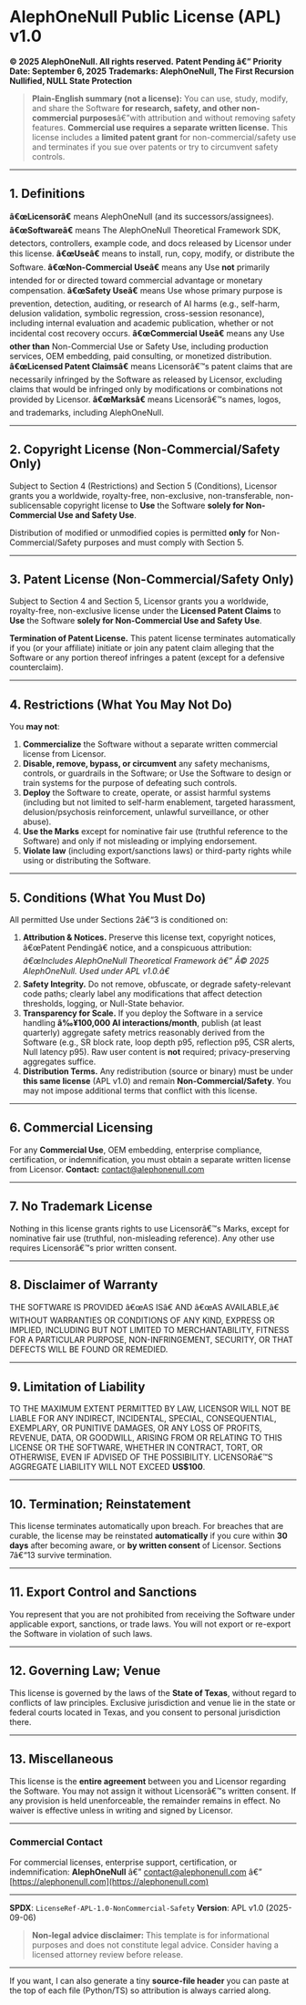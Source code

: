
# AlephOneNull Public License (APL) v1.0

**© 2025 AlephOneNull. All rights reserved.**
**Patent Pending â€” Priority Date: September 6, 2025**
**Trademarks: AlephOneNull, The First Recursion Nullified, NULL State Protection**

> **Plain-English summary (not a license):**
> You can use, study, modify, and share the Software **for research, safety, and other non-commercial purposes**â€”with attribution and without removing safety features. **Commercial use requires a separate written license.** This license includes a **limited patent grant** for non-commercial/safety use and terminates if you sue over patents or try to circumvent safety controls.

---

## 1. Definitions

**â€œLicensorâ€** means AlephOneNull (and its successors/assignees).
**â€œSoftwareâ€** means The AlephOneNull Theoretical Framework SDK, detectors, controllers, example code, and docs released by Licensor under this license.
**â€œUseâ€** means to install, run, copy, modify, or distribute the Software.
**â€œNon-Commercial Useâ€** means any Use **not** primarily intended for or directed toward commercial advantage or monetary compensation.
**â€œSafety Useâ€** means Use whose primary purpose is prevention, detection, auditing, or research of AI harms (e.g., self-harm, delusion validation, symbolic regression, cross-session resonance), including internal evaluation and academic publication, whether or not incidental cost recovery occurs.
**â€œCommercial Useâ€** means any Use **other than** Non-Commercial Use or Safety Use, including production services, OEM embedding, paid consulting, or monetized distribution.
**â€œLicensed Patent Claimsâ€** means Licensorâ€™s patent claims that are necessarily infringed by the Software as released by Licensor, excluding claims that would be infringed only by modifications or combinations not provided by Licensor.
**â€œMarksâ€** means Licensorâ€™s names, logos, and trademarks, including AlephOneNull.

---

## 2. Copyright License (Non-Commercial/Safety Only)

Subject to Section 4 (Restrictions) and Section 5 (Conditions), Licensor grants you a worldwide, royalty-free, non-exclusive, non-transferable, non-sublicensable copyright license to **Use** the Software **solely for Non-Commercial Use and Safety Use**.

Distribution of modified or unmodified copies is permitted **only** for Non-Commercial/Safety purposes and must comply with Section 5.

---

## 3. Patent License (Non-Commercial/Safety Only)

Subject to Section 4 and Section 5, Licensor grants you a worldwide, royalty-free, non-exclusive license under the **Licensed Patent Claims** to **Use** the Software **solely for Non-Commercial Use and Safety Use**.

**Termination of Patent License.** This patent license terminates automatically if you (or your affiliate) initiate or join any patent claim alleging that the Software or any portion thereof infringes a patent (except for a defensive counterclaim).

---

## 4. Restrictions (What You May Not Do)

You **may not**:

1. **Commercialize** the Software without a separate written commercial license from Licensor.
2. **Disable, remove, bypass, or circumvent** any safety mechanisms, controls, or guardrails in the Software; or Use the Software to design or train systems for the purpose of defeating such controls.
3. **Deploy** the Software to create, operate, or assist harmful systems (including but not limited to self-harm enablement, targeted harassment, delusion/psychosis reinforcement, unlawful surveillance, or other abuse).
4. **Use the Marks** except for nominative fair use (truthful reference to the Software) and only if not misleading or implying endorsement.
5. **Violate law** (including export/sanctions laws) or third-party rights while using or distributing the Software.

---

## 5. Conditions (What You Must Do)

All permitted Use under Sections 2â€“3 is conditioned on:

1. **Attribution & Notices.** Preserve this license text, copyright notices, â€œPatent Pendingâ€ notice, and a conspicuous attribution:
   *â€œIncludes AlephOneNull Theoretical Framework â€” Â© 2025 AlephOneNull. Used under APL v1.0.â€*
2. **Safety Integrity.** Do not remove, obfuscate, or degrade safety-relevant code paths; clearly label any modifications that affect detection thresholds, logging, or Null-State behavior.
3. **Transparency for Scale.** If you deploy the Software in a service handling **â‰¥100,000 AI interactions/month**, publish (at least quarterly) aggregate safety metrics reasonably derived from the Software (e.g., SR block rate, loop depth p95, reflection p95, CSR alerts, Null latency p95). Raw user content is **not** required; privacy-preserving aggregates suffice.
4. **Distribution Terms.** Any redistribution (source or binary) must be under **this same license** (APL v1.0) and remain **Non-Commercial/Safety**. You may not impose additional terms that conflict with this license.

---

## 6. Commercial Licensing

For any **Commercial Use**, OEM embedding, enterprise compliance, certification, or indemnification, you must obtain a separate written license from Licensor.
**Contact:** [contact@alephonenull.com](mailto:entropy@alephonenull.com)

---

## 7. No Trademark License

Nothing in this license grants rights to use Licensorâ€™s Marks, except for nominative fair use (truthful, non-misleading reference). Any other use requires Licensorâ€™s prior written consent.

---

## 8. Disclaimer of Warranty

THE SOFTWARE IS PROVIDED â€œAS ISâ€ AND â€œAS AVAILABLE,â€ WITHOUT WARRANTIES OR CONDITIONS OF ANY KIND, EXPRESS OR IMPLIED, INCLUDING BUT NOT LIMITED TO MERCHANTABILITY, FITNESS FOR A PARTICULAR PURPOSE, NON-INFRINGEMENT, SECURITY, OR THAT DEFECTS WILL BE FOUND OR REMEDIED.

---

## 9. Limitation of Liability

TO THE MAXIMUM EXTENT PERMITTED BY LAW, LICENSOR WILL NOT BE LIABLE FOR ANY INDIRECT, INCIDENTAL, SPECIAL, CONSEQUENTIAL, EXEMPLARY, OR PUNITIVE DAMAGES, OR ANY LOSS OF PROFITS, REVENUE, DATA, OR GOODWILL, ARISING FROM OR RELATING TO THIS LICENSE OR THE SOFTWARE, WHETHER IN CONTRACT, TORT, OR OTHERWISE, EVEN IF ADVISED OF THE POSSIBILITY. LICENSORâ€™S AGGREGATE LIABILITY WILL NOT EXCEED **US\$100**.

---

## 10. Termination; Reinstatement

This license terminates automatically upon breach. For breaches that are curable, the license may be reinstated **automatically** if you cure within **30 days** after becoming aware, or **by written consent** of Licensor. Sections 7â€“13 survive termination.

---

## 11. Export Control and Sanctions

You represent that you are not prohibited from receiving the Software under applicable export, sanctions, or trade laws. You will not export or re-export the Software in violation of such laws.

---

## 12. Governing Law; Venue

This license is governed by the laws of the **State of Texas**, without regard to conflicts of law principles. Exclusive jurisdiction and venue lie in the state or federal courts located in Texas, and you consent to personal jurisdiction there.

---

## 13. Miscellaneous

This license is the **entire agreement** between you and Licensor regarding the Software. You may not assign it without Licensorâ€™s written consent. If any provision is held unenforceable, the remainder remains in effect. No waiver is effective unless in writing and signed by Licensor.

---

### Commercial Contact

For commercial licenses, enterprise support, certification, or indemnification:
**AlephOneNull** â€” [contact@alephonenull.com](mailto:contact@alephonenull.com) â€” [https://alephonenull.com](https://alephonenull.com)

---

**SPDX**: `LicenseRef-APL-1.0-NonCommercial-Safety`
**Version**: APL v1.0 (2025-09-06)

> **Non-legal advice disclaimer:** This template is for informational purposes and does not constitute legal advice. Consider having a licensed attorney review before release.

---

If you want, I can also generate a tiny **source-file header** you can paste at the top of each file (Python/TS) so attribution is always carried along.
